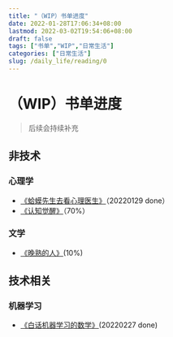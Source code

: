 ```yaml
---
title: "（WIP）书单进度"
date: 2022-01-28T17:06:34+08:00
lastmod: 2022-03-02T19:54:06+08:00
draft: false
tags: ["书单","WIP","日常生活"]
categories: ["日常生活"]
slug: /daily_life/reading/0
---
```


# （WIP）书单进度

> 后续会持续补充


## 非技术

### 心理学

- [《蛤蟆先生去看心理医生》](https://zhengyua.cn/posts/daily_life/reading/2.html/)（20220129 done）
- [《认知觉醒》](https://zhengyua.cn/posts/daily_life/reading/1.html/)（70%）

### 文学

- [《晚熟的人》](https://weread.qq.com/web/reader/f2d32110723543faf2d09c3kc81322c012c81e728d9d180)(10%)


## 技术相关

### 机器学习

- [《白话机器学习的数学》](https://zhengyua.cn/posts/ai/machine_learning/0.html/)(20220227 done)